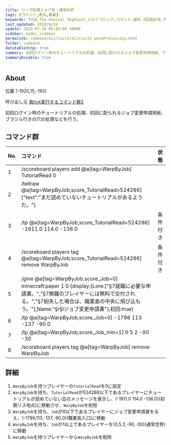 ```yaml
---
title: ワープ処理ジョブ島・通常世界
tags: [コマンド,表示,職業]
keywords: TUSB,The Unusual Skyblock,スカイブロック,コマンド,解析,X回路区域,チュートリアル,ジョブ変更申請書,ブラジル
last_updated: 2020/6/19
update: 2020-07-10 09:00:00 +0000
sidebar: mydoc_sidebar
permalink: command/xCircuit2/xCircuit2_warpProcessing.html
folder: command
datatable3cnp: true
summary: 初回ログイン時のチュートリアルの処理、初回に配られるジョブ変更申請用紙、ブラジル行きの穴の処理などを行う。
summaryDisable: true
---
```


## About

<span class="tagYellow">位置</span> (-1920,15,-192)

<span class="tagBlack">呼び出し元</span> [毎tick実行するコマンド群2]({{site.baseurl}}/command/xCircuit2/xCircuit2_reset.html)

初回ログイン時のチュートリアルの処理、初回に配られるジョブ変更申請用紙、ブラジル行きの穴の処理などを行う。

## コマンド群

<div class="datatable3cnp-begin"></div>

|No.|コマンド|状態|
|:-|:-|:-|
|1|/scoreboard players add @a[tag=WarpByJob] TutorialRead 0|
|2|/tellraw @a[tag=WarpByJob,score_TutorialRead=524286] {"text":"まだ読めていないチュートリアルがあるようだ。"}|
|3|/tp @a[tag=WarpByJob,score_TutorialRead=524286] -1911.0 114.0 -136.0|条件付き|
|4|/scoreboard players tag @a[tag=WarpByJob,score_TutorialRead=524286] remove WarpByJob|条件付き|
|5|/give @a[tag=WarpByJob,score_Job=0] minecraft:paper 1 0 {display:{Lore:["§7就職に必要な申請書。","§7無職のプレイヤーには無料で交付される。","§7紛失した場合は、職業島の中央に飛び込もう。"],Name:"§r§lジョブ変更申請書"},初回:true}|
|6|/tp @a[tag=WarpByJob,score_Job=0] -1786 113 -137 -90 0|
|7|/tp @a[tag=WarpByJob,score_Job_min=1] 0 5 2 -90 -30|
|8|/scoreboard players tag @a[tag=WarpByJob] remove WarpByJob|

<div class="datatable3cnp-end"></div>

## 詳細

1. `WarpByJob`を持つプレイヤーの`TutorialRead`を0に設定
2. `WarpByJob`を持ち、`TutorialRead`が524286以下であるプレイヤーにチュートリアルが読めていない旨のメッセージを表示し、(-1911.0 114.0 -136.0)(初期リス地点)に移動させ、`WarpByJob`を削除
3. `WarpByJob`を持ち、`Job`が0以下であるプレイヤーにジョブ変更申請書を与え、(-1786,113,-137,-90,0)(職業島入口)に移動
4. `WarpByJob`を持ち、`Job`が1以上であるプレイヤーを(0,5,2,-90,-30)(通常世界)に移動
5. `WarpByJob`を持つプレイヤーから`WarpByJob`を削除
